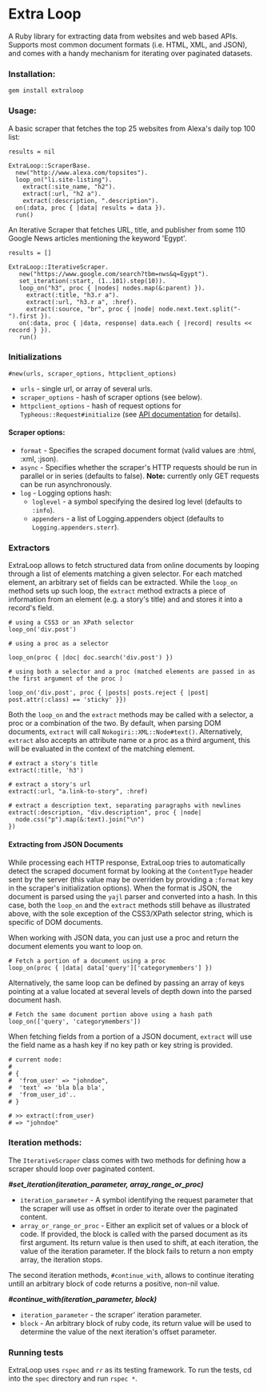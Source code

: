 # Extra Loop

A Ruby library for extracting data from websites and web based APIs. 
Supports most common document formats (i.e. HTML, XML, and JSON), and comes with a handy mechanism 
for iterating over paginated datasets.

### Installation:

    gem install extraloop

### Usage:

A basic scraper that fetches the top 25 websites from Alexa's daily top 100 list:

    results = nil

    ExtraLoop::ScraperBase.
      new("http://www.alexa.com/topsites").
      loop_on("li.site-listing").
        extract(:site_name, "h2").
        extract(:url, "h2 a").
        extract(:description, ".description").
      on(:data, proc { |data| results = data }).
      run()

An Iterative Scraper that fetches URL, title, and publisher from some 110 Google News articles mentioning the keyword 'Egypt'.

    results = []

    ExtraLoop::IterativeScraper.
       new("https://www.google.com/search?tbm=nws&q=Egypt").
       set_iteration(:start, (1..101).step(10)).
       loop_on("h3", proc { |nodes| nodes.map(&:parent) }).
         extract(:title, "h3.r a").
         extract(:url, "h3.r a", :href).
         extract(:source, "br", proc { |node| node.next.text.split("-").first }).
       on(:data, proc { |data, response| data.each { |record| results << record } }).
       run()


### Initializations

    #new(urls, scraper_options, httpclient_options)

- `urls` - single url, or array of several urls.
- `scraper_options` - hash of scraper options (see below).
- `httpclient_options` - hash of request options for `Typheous::Request#initialize` (see [API documentation](http://rubydoc.info/github/pauldix/typhoeus/master/Typhoeus/Request#initialize-instance_method) for details).

#### Scraper options:
* `format` - Specifies the scraped document format (valid values are :html, :xml, :json). 
* `async` - Specifies whether the scraper's HTTP requests should be run in parallel or in series (defaults to false). **Note:** currently only GET requests can be run asynchronously.
* `log` - Logging options hash:
     * `loglevel`  - a symbol specifying the desired log level (defaults to `:info`).
     * `appenders` - a list of Logging.appenders object (defaults to `Logging.appenders.sterr`).

### Extractors

ExtraLoop allows to fetch structured data from online documents by looping through a list of elements matching a given selector.
For each matched element, an arbitrary set of fields can be extracted. While the `loop_on` method sets up such loop, the `extract` 
method extracts a piece of information from an element (e.g. a story's title) and and stores it into a record's field.

    # using a CSS3 or an XPath selector
    loop_on('div.post')

    # using a proc as a selector

    loop_on(proc { |doc| doc.search('div.post') })

    # using both a selector and a proc (matched elements are passed in as the first argument of the proc )

    loop_on('div.post', proc { |posts| posts.reject { |post| post.attr(:class) == 'sticky' }})

Both the `loop_on` and the `extract` methods may be called with a selector, a proc or a combination of the two. By default, when parsing DOM documents, `extract` will call
`Nokogiri::XML::Node#text()`. Alternatively, `extract` also accepts an attribute name or a proc as a third argument, this will be evaluated in the context of the matching element. 

    # extract a story's title 
    extract(:title, 'h3')

    # extract a story's url
    extract(:url, "a.link-to-story", :href)

    # extract a description text, separating paragraphs with newlines 
    extract(:description, "div.description", proc { |node|
      node.css("p").map(&:text).join("\n") 
    })

#### Extracting from JSON Documents

While processing each HTTP response, ExtraLoop tries to automatically detect the scraped document format by looking at 
the `ContentType` header sent by the server (this value may be overriden by providing a `:format` key in the scraper's 
initialization options). When the format is JSON, the document is parsed using the `yajl` parser and converted into a hash. 
In this case, both the `loop_on` and the `extract` methods still behave as illustrated above, with the sole exception 
of the CSS3/XPath selector string, which is specific of DOM documents. 

When working with JSON data, you can just use a proc and return the document elements you want to loop on.

    # Fetch a portion of a document using a proc
    loop_on(proc { |data| data['query']['categorymembers'] })

Alternatively, the same loop can be defined by passing an array of keys pointing at a value located 
at several levels of depth down into the parsed document hash.

    # Fetch the same document portion above using a hash path
    loop_on(['query', 'categorymembers'])

When fetching fields from a portion of a JSON document, `extract` will use the
field name as a hash key if no key path or key string is provided.

    # current node:
    # 
    # {
    #  'from_user' => "johndoe", 
    #  'text' => 'bla bla bla',
    #  'from_user_id'..
    # }

    # >> extract(:from_user)
    # => "johndoe"


### Iteration methods:

The `IterativeScraper` class comes with two methods for defining how a scraper should loop over paginated content.

___#set_iteration(iteration_parameter, array_range_or_proc)___

* `iteration_parameter` - A symbol identifying the request parameter that the scraper will use as offset in order to iterate over the paginated content.
* `array_or_range_or_proc` - Either an explicit set of values or a block of code. If provided, the block is called with the parsed document as its first argument. Its return value is then used to shift, at each iteration, the value of the iteration parameter. If the block fails to return a non empty array, the iteration stops.

The second iteration methods, `#continue_with`, allows to continue iterating untill an arbitrary block of code returns a positive, non-nil value.

___#continue_with(iteration_parameter, block)___

* `iteration_parameter` - the scraper' iteration parameter.
* `block` - An arbitrary block of ruby code, its return value will be used to determine the value of the next iteration's offset parameter.

### Running tests

ExtraLoop uses `rspec` and `rr` as its testing framework. To run the tests, cd into the `spec` directory and run `rspec *`.

